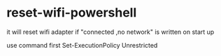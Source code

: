 # reset-wifi-powershell
it will reset wifi adapter if "connected ,no network" is written on start up

use command first
Set-ExecutionPolicy Unrestricted


